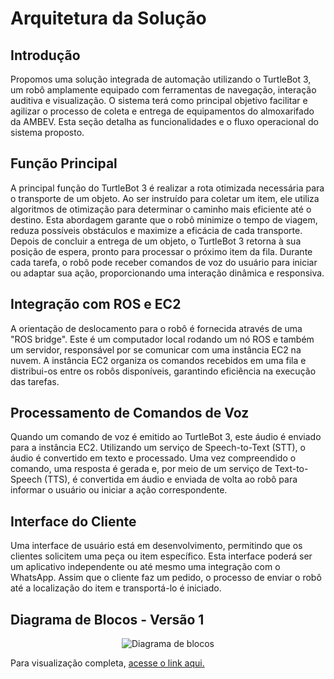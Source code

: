# Arquitetura da Solução

## Introdução

Propomos uma solução integrada de automação utilizando o TurtleBot 3, um robô amplamente equipado com ferramentas de navegação, interação auditiva e visualização. O sistema terá como principal objetivo facilitar e agilizar o processo de coleta e entrega de equipamentos do almoxarifado da AMBEV. Esta seção detalha as funcionalidades e o fluxo operacional do sistema proposto.

## Função Principal

A principal função do TurtleBot 3 é realizar a rota otimizada necessária para o transporte de um objeto. Ao ser instruído para coletar um item, ele utiliza algoritmos de otimização para determinar o caminho mais eficiente até o destino. Esta abordagem garante que o robô minimize o tempo de viagem, reduza possíveis obstáculos e maximize a eficácia de cada transporte. Depois de concluir a entrega de um objeto, o TurtleBot 3 retorna à sua posição de espera, pronto para processar o próximo item da fila. Durante cada tarefa, o robô pode receber comandos de voz do usuário para iniciar ou adaptar sua ação, proporcionando uma interação dinâmica e responsiva.

## Integração com ROS e EC2

A orientação de deslocamento para o robô é fornecida através de uma "ROS bridge". Este é um computador local rodando um nó ROS e também um servidor, responsável por se comunicar com uma instância EC2 na nuvem. A instância EC2 organiza os comandos recebidos em uma fila e distribui-os entre os robôs disponíveis, garantindo eficiência na execução das tarefas.

## Processamento de Comandos de Voz

Quando um comando de voz é emitido ao TurtleBot 3, este áudio é enviado para a instância EC2. Utilizando um serviço de Speech-to-Text (STT), o áudio é convertido em texto e processado. Uma vez compreendido o comando, uma resposta é gerada e, por meio de um serviço de Text-to-Speech (TTS), é convertida em áudio e enviada de volta ao robô para informar o usuário ou iniciar a ação correspondente.

## Interface do Cliente

Uma interface de usuário está em desenvolvimento, permitindo que os clientes solicitem uma peça ou item específico. Esta interface poderá ser um aplicativo independente ou até mesmo uma integração com o WhatsApp. Assim que o cliente faz um pedido, o processo de enviar o robô até a localização do item e transportá-lo é iniciado.

## Diagrama de Blocos - Versão 1

<p align="center">
      <img src={require('@site/static/img/diagrama-de-blocos-v1.png').default} alt="Diagrama de blocos" />
</p>

Para visualização completa, [acesse o link aqui.](https://www.figma.com/file/SgEvZR8sd8eom18jGBZDoI/Diagrama-de-blocos?type=whiteboard&node-id=0%3A1&t=TaLMiltzfbKt9zS3-1)
